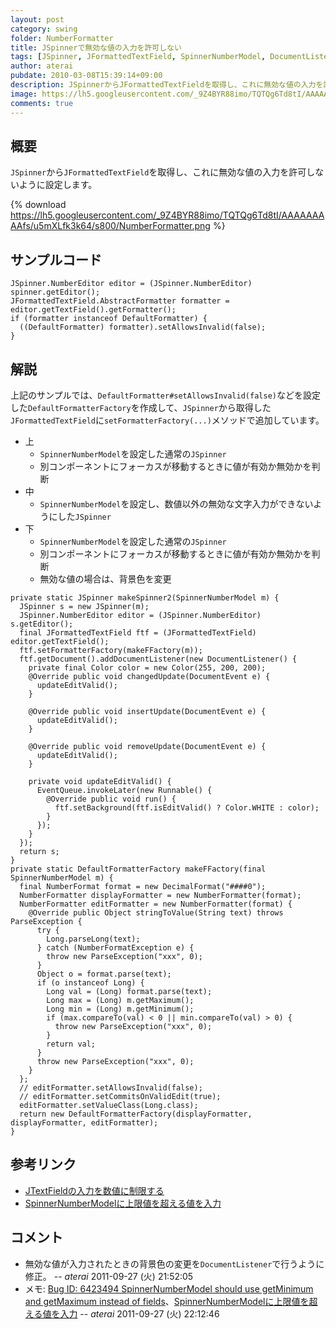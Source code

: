```yaml
---
layout: post
category: swing
folder: NumberFormatter
title: JSpinnerで無効な値の入力を許可しない
tags: [JSpinner, JFormattedTextField, SpinnerNumberModel, DocumentListener, NumberFormatter]
author: aterai
pubdate: 2010-03-08T15:39:14+09:00
description: JSpinnerからJFormattedTextFieldを取得し、これに無効な値の入力を許可しないように設定します。
image: https://lh5.googleusercontent.com/_9Z4BYR88imo/TQTQg6Td8tI/AAAAAAAAAfs/u5mXLfk3k64/s800/NumberFormatter.png
comments: true
---
```

## 概要
`JSpinner`から`JFormattedTextField`を取得し、これに無効な値の入力を許可しないように設定します。

{% download https://lh5.googleusercontent.com/_9Z4BYR88imo/TQTQg6Td8tI/AAAAAAAAAfs/u5mXLfk3k64/s800/NumberFormatter.png %}

## サンプルコード
<pre class="prettyprint"><code>JSpinner.NumberEditor editor = (JSpinner.NumberEditor) spinner.getEditor();
JFormattedTextField.AbstractFormatter formatter = editor.getTextField().getFormatter();
if (formatter instanceof DefaultFormatter) {
  ((DefaultFormatter) formatter).setAllowsInvalid(false);
}
</code></pre>

## 解説
上記のサンプルでは、`DefaultFormatter#setAllowsInvalid(false)`などを設定した`DefaultFormatterFactory`を作成して、`JSpinner`から取得した`JFormattedTextField`に`setFormatterFactory(...)`メソッドで追加しています。

- 上
    - `SpinnerNumberModel`を設定した通常の`JSpinner`
    - 別コンポーネントにフォーカスが移動するときに値が有効か無効かを判断
- 中
    - `SpinnerNumberModel`を設定し、数値以外の無効な文字入力ができないようにした`JSpinner`
- 下
    - `SpinnerNumberModel`を設定した通常の`JSpinner`
    - 別コンポーネントにフォーカスが移動するときに値が有効か無効かを判断
    - 無効な値の場合は、背景色を変更

<!-- dummy comment line for breaking list -->

<pre class="prettyprint"><code>private static JSpinner makeSpinner2(SpinnerNumberModel m) {
  JSpinner s = new JSpinner(m);
  JSpinner.NumberEditor editor = (JSpinner.NumberEditor) s.getEditor();
  final JFormattedTextField ftf = (JFormattedTextField) editor.getTextField();
  ftf.setFormatterFactory(makeFFactory(m));
  ftf.getDocument().addDocumentListener(new DocumentListener() {
    private final Color color = new Color(255, 200, 200);
    @Override public void changedUpdate(DocumentEvent e) {
      updateEditValid();
    }

    @Override public void insertUpdate(DocumentEvent e) {
      updateEditValid();
    }

    @Override public void removeUpdate(DocumentEvent e) {
      updateEditValid();
    }

    private void updateEditValid() {
      EventQueue.invokeLater(new Runnable() {
        @Override public void run() {
          ftf.setBackground(ftf.isEditValid() ? Color.WHITE : color);
        }
      });
    }
  });
  return s;
}
private static DefaultFormatterFactory makeFFactory(final SpinnerNumberModel m) {
  final NumberFormat format = new DecimalFormat("####0");
  NumberFormatter displayFormatter = new NumberFormatter(format);
  NumberFormatter editFormatter = new NumberFormatter(format) {
    @Override public Object stringToValue(String text) throws ParseException {
      try {
        Long.parseLong(text);
      } catch (NumberFormatException e) {
        throw new ParseException("xxx", 0);
      }
      Object o = format.parse(text);
      if (o instanceof Long) {
        Long val = (Long) format.parse(text);
        Long max = (Long) m.getMaximum();
        Long min = (Long) m.getMinimum();
        if (max.compareTo(val) &lt; 0 || min.compareTo(val) &gt; 0) {
          throw new ParseException("xxx", 0);
        }
        return val;
      }
      throw new ParseException("xxx", 0);
    }
  };
  // editFormatter.setAllowsInvalid(false);
  // editFormatter.setCommitsOnValidEdit(true);
  editFormatter.setValueClass(Long.class);
  return new DefaultFormatterFactory(displayFormatter, displayFormatter, editFormatter);
}
</code></pre>

## 参考リンク
- [JTextFieldの入力を数値に制限する](https://ateraimemo.com/Swing/NumericTextField.html)
- [SpinnerNumberModelに上限値を超える値を入力](https://ateraimemo.com/Swing/SpinnerNumberModel.html)

<!-- dummy comment line for breaking list -->

## コメント
- 無効な値が入力されたときの背景色の変更を`DocumentListener`で行うように修正。 -- *aterai* 2011-09-27 (火) 21:52:05
- メモ: [Bug ID: 6423494 SpinnerNumberModel should use getMinimum and getMaximum instead of fields](https://bugs.openjdk.java.net/browse/JDK-6423494)、[SpinnerNumberModelに上限値を超える値を入力](https://ateraimemo.com/Swing/SpinnerNumberModel.html) -- *aterai* 2011-09-27 (火) 22:12:46

<!-- dummy comment line for breaking list -->
